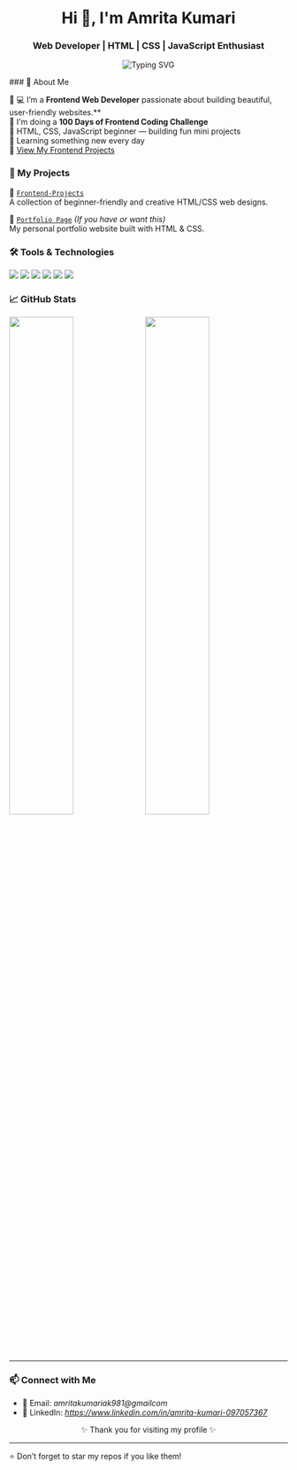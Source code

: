 <h1 align="center">Hi 👋, I'm Amrita Kumari</h1>
<h3 align="center">Web Developer | HTML | CSS | JavaScript Enthusiast</h3>

<p align="center">
  <img src="https://readme-typing-svg.demolab.com?font=Fira+Code&pause=1000&center=true&vCenter=true&width=435&lines=Passionate+Web+Developer;Creating+Responsive+Websites;Learning+Every+Day" alt="Typing SVG" />
</p>
### 🌟 About Me

🌱  💻 I’m a **Frontend Web Developer** passionate about building beautiful, user-friendly websites.**  
📅 I'm doing a **100 Days of Frontend Coding Challenge**  
📌 HTML, CSS, JavaScript beginner — building fun mini projects  
📖 Learning something new every day  
🔗 [View My Frontend Projects](https://github.com/Amritakumari26/100-days-frontend-developer)

### 💼 My Projects

📁 [`Frontend-Projects`](https://github.com/Amritakumari26/frontend-projects)  
A collection of beginner-friendly and creative HTML/CSS web designs.

📁 [`Portfolio Page`](https://github.com/Amritakumari26/portfolio) *(If you have or want this)*  
My personal portfolio website built with HTML & CSS.
### 🛠️ Tools & Technologies

<p>
  <img src="https://img.shields.io/badge/HTML-E34F26?style=for-the-badge&logo=html5&logoColor=white" />
  <img src="https://img.shields.io/badge/CSS-1572B6?style=for-the-badge&logo=css3&logoColor=white" />
  <img src="https://img.shields.io/badge/JavaScript-F7DF1E?style=for-the-badge&logo=javascript&logoColor=black" />
  <img src="https://img.shields.io/badge/VSCode-007ACC?style=for-the-badge&logo=visual-studio-code&logoColor=white" />
  <img src="https://img.shields.io/badge/Git-F05032?style=for-the-badge&logo=git&logoColor=white" />
  <img src="https://img.shields.io/badge/GitHub-181717?style=for-the-badge&logo=github&logoColor=white" />
</p>

### 📈 GitHub Stats

<p align="left">
  <img src="https://github-readme-stats.vercel.app/api?username=Amritakumari26&show_icons=true&theme=tokyonight" width="48%"/>
  <img src="https://github-readme-streak-stats.herokuapp.com/?user=Amritakumari26&theme=tokyonight" width="48%"/>
</p>

---

### 📫 Connect with Me

- 📧 Email: *amritakumariak981@gmailcom*
- 💼 LinkedIn: *https://www.linkedin.com/in/amrita-kumari-097057367*


<p align="center">✨ Thank you for visiting my profile ✨</p>

---
⭐ Don’t forget to star my repos if you like them!

